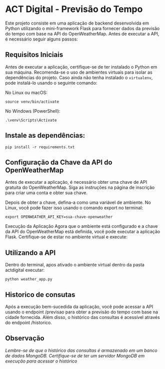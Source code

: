 # ACT Digital - Previsão do Tempo

Este projeto consiste em uma aplicação de backend desenvolvida em Python utilizando o mini-framework Flask para fornecer dados da previsão do tempo com base na API do OpenWeatherMap. Antes de executar a API, é necessário seguir alguns passos:

## Requisitos Iniciais

Antes de executar a aplicação, certifique-se de ter instalado o Python em sua máquina. Recomenda-se o uso de ambientes virtuais para isolar as dependências do projeto. Caso ainda não tenha instalado o `virtualenv`, pode instalá-lo usando o seguinte comando:

No Linux ou macOS:

    source venv/bin/activate

No Windows (PowerShell):

    .\venv\Scripts\Activate

## Instale as dependências:

    pip install -r requirements.txt

## Configuração da Chave da API do OpenWeatherMap
Antes de executar a aplicação, é necessário obter uma chave de API gratuita do OpenWeatherMap. Siga as instruções na página de inscrição para criar uma conta e obter sua chave.

Depois de obter a chave, defina-a como uma variável de ambiente. No Linux, você pode fazer isso usando o comando export no terminal:

    export OPENWEATHER_API_KEY=sua-chave-openweather

Execução da Aplicação
Agora que o ambiente está configurado e a chave da API do OpenWeatherMap está definida, você pode executar a aplicação Flask. Certifique-se de estar no ambiente virtual e execute:

## Utilizando a API

Dentro do terminal, apos ativado o ambiente virtual dentro da pasta actdigital executar:

    python weather_app.py 

## Historico de consutas 
Após a execução bem-sucedida da aplicação, você pode acessar a API usando o endpoint /previsao para obter a previsão do tempo com base na cidade fornecida. Além disso, o histórico das consultas é acessível através do endpoint /historico.

## Observação

_Lembre-se de que o histórico das consultas é armazenado em um banco de dados MongoDB. Certifique-se de ter um servidor MongoDB em execução para acessar o histórico_


